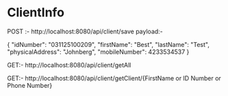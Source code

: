 # ClientInfo

POST :- 
http://localhost:8080/api/client/save
payload:-

{
    "idNumber": "031125100209",
    "firstName": "Best",
    "lastName": "Test",
    "physicalAddress": "Johnberg",
    "mobileNumber": 4233534537
}

GET:-
http://localhost:8080/api/client/getAll

GET:-
http://localhost:8080/api/client/getClient/{FirstName or ID Number or Phone Number}

